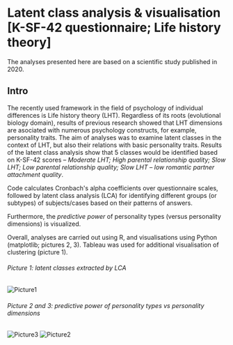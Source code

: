 # Latent class analysis & visualisation [K-SF-42 questionnaire; Life history theory]


The analyses presented here are based on a scientific study published in 2020.


## Intro

The recently used framework in the field of psychology of individual differences is Life history theory (LHT). Regardless of its roots (evolutional biology domain), results of previous research showed that LHT dimensions are asociated with numerous psychology constructs, for example, personality traits. The aim of analyses was to examine latent classes in the context of LHT, but also their relations with basic personality traits. Results of the latent class analysis show that 5 classes would be identified based on K-SF-42 scores – *Moderate LHT; High parental relationship quality; Slow LHT; Low parental relationship quality; Slow LHT – low romantic partner attachment quality*.


Code calculates Cronbach's alpha coefficients over questionnaire scales, followed by latent class analysis (LCA) for identifying different groups (or subtypes) of subjects/cases based on their patterns of answers. 

Furthermore, the *predictive power* of personality types (versus personality dimensions) is visualized. 

Overall, analyses are carried out using R, and visualisations using Python (matplotlib; pictures 2, 3).  Tableau was used for additional visualisation of clustering (picture 1).

###### Picture 1: latent classes extracted by LCA
![Picture1](https://i.postimg.cc/3RfmX962/Picture1.png)

###### Picture 2 and 3: predictive power of personality types vs personality dimensions
![Picture3](https://i.postimg.cc/0NfpQ90W/Picture3.png)
![Picture2](https://i.postimg.cc/vBZ5xCPQ/Picture2.png)

